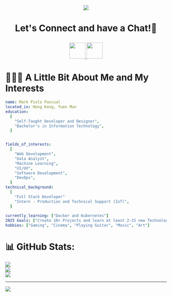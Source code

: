 <p align="center">
  <img src="https://capsule-render.vercel.app/api?type=waving&height=100&color=0:DE7C7D,100:AF1740&text=Hello!&reversal=false&section=header&fontColor=F8FAFC&textBg=false"/>
</p>

# <p align="center"> Let's Connect and have a Chat!💬
<p align="center">
  <a href="https://instagram.com/pyoloo.08">
  <img height="50" src="https://user-images.githubusercontent.com/46517096/166974368-9798f39f-1f46-499c-b14e-81f0a3f83a06.png"/>
</a> 
<a href="www.linkedin.com/in/mpiolopascual">
  <img height="50" src="https://res.cloudinary.com/du1mw6ozf/image/upload/v1734830526/1727490_linkedin_social_media_job_network_icon_r0wxsu.png"/>
</a>  
 </p>

# 👨🏻‍💻  A Little Bit About Me and My Interests
```yaml
name: Mark Piolo Pascual
located_in: Hong Kong, Tuen Mun
education:
  [
    "Self-Taught Developer and Designer",
    "Bachelor's in Information Technology",
  ]


fields_of_interests:
  [
    "Web Development",
    "Data Analyst",
    "Machine Learning",
    "UI/UX",
    "Software Development",
    "DevOps",
  ]
technical_background:
  [
    "Full Stack Developer"
    "Intern - Production and Technical Support (IoT)",
  ]
  
currently_learning: ["Docker and Kubernetes"]
2025 Goals: ["Create 10+ Projects and learn at least 2-15 new Technologies."]
hobbies: ["Gaming", "Cinema", "Playing Guitar", "Music", "Art"]
```
# 📊 GitHub Stats:
![](https://github-readme-stats.vercel.app/api?username=devPyoloo&theme=dark&hide_border=false&include_all_commits=false&count_private=false)<br/>
![](https://github-readme-streak-stats.herokuapp.com/?user=devPyoloo&theme=dark&hide_border=false)<br/>
![](https://github-readme-stats.vercel.app/api/top-langs/?username=devPyoloo&theme=dark&hide_border=false&include_all_commits=false&count_private=false&layout=compact)

---
[![](https://visitcount.itsvg.in/api?id=devPyoloo&icon=0&color=4)](https://visitcount.itsvg.in)

<!-- Proudly created with GPRM ( https://gprm.itsvg.in ) -->

